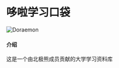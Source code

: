 # 哆啦学习口袋

![Doraemon](https://gitee.com/SMBU-POLARBEAR/DoraemonLearningPocket/raw/master/Pictures/Doraemon.jpg)


#### 介绍
这是一个由北极熊成员贡献的大学学习资料库

